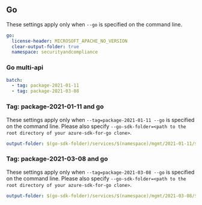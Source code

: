 ## Go

These settings apply only when `--go` is specified on the command line.

``` yaml $(go)
go:
  license-header: MICROSOFT_APACHE_NO_VERSION
  clear-output-folder: true
  namespace: securityandcompliance
```

### Go multi-api

``` yaml $(go) && $(multiapi)
batch:
  - tag: package-2021-01-11
  - tag: package-2021-03-08
```

### Tag: package-2021-01-11 and go

These settings apply only when `--tag=package-2021-01-11 --go` is specified on the command line.
Please also specify `--go-sdk-folder=<path to the root directory of your azure-sdk-for-go clone>`.

``` yaml $(tag)=='package-2021-01-11' && $(go)
output-folder: $(go-sdk-folder)/services/$(namespace)/mgmt/2021-01-11/$(namespace)
```

### Tag: package-2021-03-08 and go

These settings apply only when `--tag=package-2021-03-08 --go` is specified on the command line.
Please also specify `--go-sdk-folder=<path to the root directory of your azure-sdk-for-go clone>`.

``` yaml $(tag)=='package-2021-03-08' && $(go)
output-folder: $(go-sdk-folder)/services/$(namespace)/mgmt/2021-03-08/$(namespace)
```